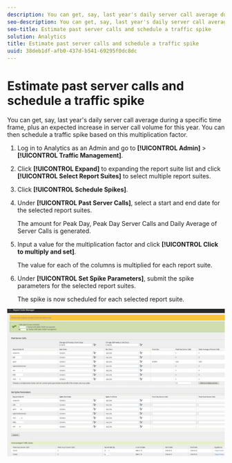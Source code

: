 ```yaml
---
description: You can get, say, last year's daily server call average during a specific time frame, plus an expected increase in server call volume for this year. You can then schedule a traffic spike based on this multiplication factor.
seo-description: You can get, say, last year's daily server call average during a specific time frame, plus an expected increase in server call volume for this year. You can then schedule a traffic spike based on this multiplication factor.
seo-title: Estimate past server calls and schedule a traffic spike
solution: Analytics
title: Estimate past server calls and schedule a traffic spike
uuid: 38deb1df-afb0-437d-b541-69295f0dc8dc
---
```


# Estimate past server calls and schedule a traffic spike

You can get, say, last year's daily server call average during a specific time frame, plus an expected increase in server call volume for this year. You can then schedule a traffic spike based on this multiplication factor.

1. Log in to Analytics as an Admin and go to **[!UICONTROL Admin]** > **[!UICONTROL Traffic Management]**.

1. Click **[!UICONTROL Expand]** to expanding the report suite list and click **[!UICONTROL Select Report Suites]** to select multiple report suites.

1. Click **[!UICONTROL Schedule Spikes]**.
1. Under **[!UICONTROL Past Server Calls]**, select a start and end date for the selected report suites.

   The amount for Peak Day, Peak Day Server Calls and Daily Average of Server Calls is generated.

1. Input a value for the multiplication factor and click **[!UICONTROL Click to multiply and set]**.

   The value for each of the columns is multiplied for each report suite.

1. Under **[!UICONTROL Set Spike Parameters]**, submit the spike parameters for the selected report suites.

   The spike is now scheduled for each selected report suite.

![](assets/past_server_calls.png)

